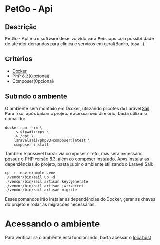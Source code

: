 # PetGo - Api

## Descrição
PetGo - Api é um software desenvolvido para Petshops com possibilidade de atender demandas para clínica e serviços em geral(Banho, tosa...).

## Critérios
- [Docker](https://docs.docker.com/engine/install/)
- PHP 8.3(Opcional)
- Composer(Opcional)

## Subindo o ambiente
O ambiente será montado em Docker, utilizando pacotes do Laravel [Sail](https://laravel.com/docs/10.x/sail). Para isso, após baixar o projeto e acessar seu diretório, basta utilizar o comando:
```
docker run --rm \
    -v $(pwd):/opt \
    -w /opt \
    laravelsail/php83-composer:latest \
    composer install
```
Também é possível baixar via composer direto, mas será necessário possuir o PHP versão 8.3, além do composer instalado.
Após instalar as dependências do projeto, basta subir o ambiente utilizando o Laravel Sail:
```
cp -r .env.example .env
./vendor/bin/sail up -d
./vendor/bin/sail artisan key:generate
./vendor/bin/sail artisan jwt:secret
./vendor/bin/sail artisan migrate
```
Esses comandos irão instalar as dependências do Docker, gerar as chaves do projeto e rodar as migrações necessárias.

# Acessando o ambiente
Para verificar se o ambiente está funcionando, basta acessar o [localhost](http://localhost:81/)